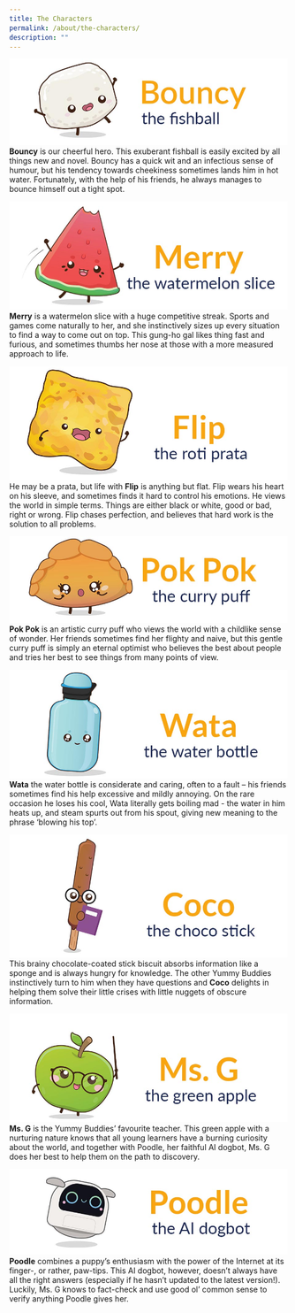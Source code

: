 ```yaml
---
title: The Characters
permalink: /about/the-characters/
description: ""
---
```

![bouncy](/images/Characters/char_bouncy.jpg)
**Bouncy** is our cheerful hero. This exuberant fishball is easily excited by all things new and novel. Bouncy has a quick wit and an infectious sense of humour, but his tendency towards cheekiness sometimes lands him in hot water. Fortunately, with the help of his friends, he always manages to bounce himself out a tight spot.

![merry](/images/Characters/char_merry.jpg)
**Merry** is a watermelon slice with a huge competitive streak. Sports and games come naturally to her, and she instinctively sizes up every situation to find a way to come out on top. This gung-ho gal likes thing fast and furious, and sometimes thumbs her nose at those with a more measured approach to life.

![flip](/images/Characters/char_flip.jpg)
He may be a prata, but life with **Flip** is anything but flat. Flip wears his heart on his sleeve, and sometimes finds it hard to control his emotions. He views the world in simple terms. Things are either black or white, good or bad, right or wrong. Flip chases perfection, and believes that hard work is the solution to all problems.

![pok pok](/images/Characters/char_pok_pok.jpg)
**Pok Pok** is an artistic curry puff who views the world with a childlike sense of wonder. Her friends sometimes find her flighty and naive, but this gentle curry puff is simply an eternal optimist who believes the best about people and tries her best to see things from many points of view.

![wata](/images/Characters/char_wata.jpg)
**Wata** the water bottle is considerate and caring, often to a fault – his friends sometimes find his help excessive and mildly annoying. On the rare occasion he loses his cool, Wata literally gets boiling mad - the water in him heats up, and steam spurts out from his spout, giving new meaning to the phrase ‘blowing his top’.

![coco](/images/Characters/char_coco.jpg)
This brainy chocolate-coated stick biscuit  absorbs information like a sponge and is always hungry for knowledge. The other Yummy Buddies instinctively turn to him when they have questions and **Coco** delights in helping them solve their little crises with little nuggets of obscure information.

![ms g](/images/Characters/char_msg.jpg)
**Ms. G** is the Yummy Buddies’ favourite teacher. This green apple with a nurturing nature knows that all young learners have a burning curiosity about the world, and together with Poodle, her faithful AI dogbot, Ms. G does her best to help them on the path to discovery.

![poodle](/images/Characters/char_poodle.jpg)
**Poodle** combines a puppy’s enthusiasm with the power of the Internet at its finger-, or rather, paw-tips. This AI dogbot, however, doesn’t always have all the right answers (especially if he hasn’t updated to the latest version!). Luckily, Ms. G knows to fact-check and use good ol’ common sense to verify anything Poodle gives her.